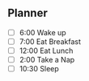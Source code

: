 ## Planner
- [ ] 6:00 Wake up
- [ ] 7:00 Eat Breakfast
- [ ] 12:00 Eat Lunch
- [ ] 2:00 Take a Nap
- [ ] 10:30 Sleep
